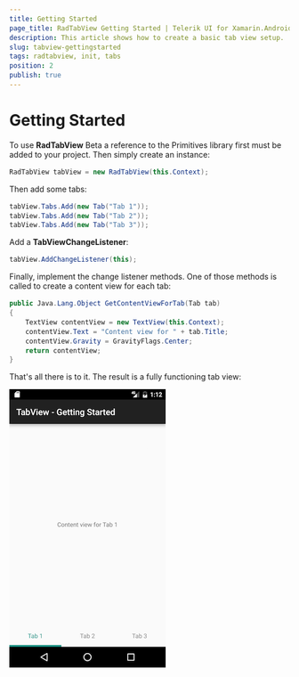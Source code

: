 ```yaml
---
title: Getting Started
page_title: RadTabView Getting Started | Telerik UI for Xamarin.Android Documentation
description: This article shows how to create a basic tab view setup.
slug: tabview-gettingstarted
tags: radtabview, init, tabs
position: 2
publish: true
---
```


# Getting Started

To use **RadTabView** Beta  a reference to the Primitives library first must be added to your project. Then simply create an instance:

```C#
RadTabView tabView = new RadTabView(this.Context);
```

Then add some tabs:

```C#
tabView.Tabs.Add(new Tab("Tab 1"));
tabView.Tabs.Add(new Tab("Tab 2"));
tabView.Tabs.Add(new Tab("Tab 3"));
```

Add a **TabViewChangeListener**:

```C#
tabView.AddChangeListener(this);
```

Finally, implement the change listener methods. One of those methods is called to create a content view for each tab:

```C#
public Java.Lang.Object GetContentViewForTab(Tab tab)
{
	TextView contentView = new TextView(this.Context);
	contentView.Text = "Content view for " + tab.Title;
	contentView.Gravity = GravityFlags.Center;
	return contentView;
}
```

That's all there is to it. The result is a fully functioning tab view:

![TabView-GettingStarted](images/tab-view-getting-started.png "This is how a basic tab view looks like.")
